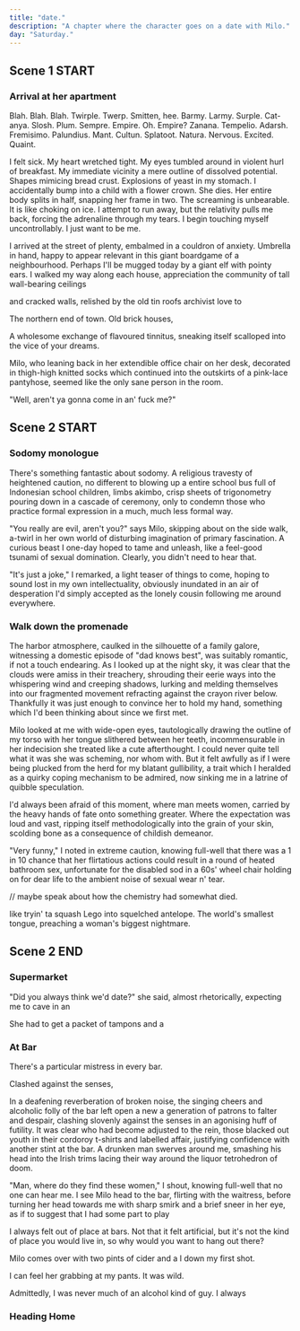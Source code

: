 ```yaml
---
title: "date."
description: "A chapter where the character goes on a date with Milo."
day: "Saturday."
---
```


## Scene 1 START

### Arrival at her apartment

Blah. Blah. Blah. Twirple. Twerp. Smitten, hee. Barmy. Larmy. Surple. Cat-anya. Slosh. Plum. Sempre. Empire. Oh. Empire? Zanana. Tempelio. Adarsh. Fremisimo. Palundius. Mant. Cultun. Splatoot. Natura. Nervous. Excited. Quaint.

I felt sick. My heart wretched tight. My eyes tumbled around in violent hurl of breakfast. My immediate vicinity a mere outline of dissolved potential. Shapes mimicing bread crust. Explosions of yeast in my stomach. I accidentally bump into a child with a flower crown. She dies. Her entire body splits in half, snapping her frame in two. The screaming is unbearable. It is like choking on ice. I attempt to run away, but the relativity pulls me back, forcing the adrenaline through my tears. I begin touching myself uncontrollably. I just want to be me.

I arrived at the street of plenty, embalmed in a couldron of anxiety. Umbrella in hand, happy to appear relevant in this giant boardgame of a neighbourhood. Perhaps I'll be mugged today by a giant elf with pointy ears. I walked my way along each house, appreciation the community of tall wall-bearing ceilings 


 and cracked walls, relished by the old tin roofs archivist love to

 The northern end of town. Old brick houses,



 A wholesome exchange of flavoured tinnitus, sneaking itself scalloped into the vice of your dreams.



<!-- I think the theme I want for this chapter is that the character has forgotten all about her. -->

Milo, who leaning back in her extendible office chair on her desk, decorated in thigh-high knitted socks which continued into the outskirts of a pink-lace pantyhose, seemed like the only sane person in the room.

"Well, aren't ya gonna come in an' fuck me?"

## Scene 2 START

### Sodomy monologue

There's something fantastic about sodomy. A religious travesty of heightened caution, no different to blowing up a entire school bus full of Indonesian school children, limbs akimbo, crisp sheets of trigonometry pouring down in a cascade of ceremony, only to condemn those who practice formal expression in a much, much less formal way.

"You really are evil, aren't you?" says Milo, skipping about on the side walk, a-twirl in her own world of disturbing imagination of primary fascination. A curious beast I one-day hoped to tame and unleash, like a feel-good tsunami of sexual domination. Clearly, you didn't need to hear that.

"It's just a joke," I remarked, a light teaser of things to come, hoping to sound lost in my own intellectuality, obviously inundated in an air of desperation I'd simply accepted as the lonely cousin following me around everywhere.

### Walk down the promenade

The harbor atmosphere, caulked in the silhouette of a family galore, witnessing a domestic episode of "dad knows best", was suitably romantic, if not a touch endearing. As I looked up at the night sky, it was clear that the clouds were amiss in their treachery, shrouding their eerie ways into the whispering wind and creeping shadows, lurking and melding themselves into our fragmented movement refracting against the crayon river below. Thankfully it was just enough to convince her to hold my hand, something which I'd been thinking about since we first met.

Milo looked at me with wide-open eyes, tautologically drawing the outline of my torso with her tongue slithered between her teeth, incommensurable in her indecision she treated like a cute afterthought. I could never quite tell what it was she was scheming, nor whom with. But it felt awfully as if I were being plucked from the herd for my blatant gullibility, a trait which I heralded as a quirky coping mechanism to be admired, now sinking me in a latrine of quibble speculation.

I'd always been afraid of this moment, where man meets women, carried by the heavy hands of fate onto something greater. Where the expectation was loud and vast, ripping itself methodologically into the grain of your skin, scolding bone as a consequence of childish demeanor.

"Very funny," I noted in extreme caution, knowing full-well that there was a 1 in 10 chance that her flirtatious actions could result in a round of heated bathroom sex, unfortunate for the disabled sod in a 60s' wheel chair holding on for dear life to the ambient noise of sexual wear n' tear.





// maybe speak about how the chemistry had somewhat died.

like tryin' ta squash Lego into squelched antelope. The world's smallest tongue, preaching a woman's biggest nightmare.



## Scene 2 END

### Supermarket

"Did you always think we'd date?" she said, almost rhetorically, expecting me to cave in an

She had to get a packet of tampons and a


### At Bar

There's a particular mistress in every bar.

Clashed against the senses,

In a deafening reverberation of broken noise, the singing cheers and alcoholic folly of the bar left open a new a generation of patrons to falter and despair, clashing slovenly against the senses in an agonising huff of futility. It was clear who had become adjusted to the rein, those blacked out youth in their cordoroy t-shirts and labelled affair, justifying confidence with another stint at the bar. A drunken man swerves around me, smashing his head into the Irish trims lacing their way around the liquor tetrohedron of doom.

"Man, where do they find these women," I shout, knowing full-well that no one can hear me. I see Milo head to the bar, flirting with the waitress, before turning her head towards me with sharp smirk and a brief sneer in her eye, as if to suggest that I had some part to play

I always felt out of place at bars. Not that it felt artificial, but it's not the kind of place you would live in, so why would you want to hang out there?

Milo comes over with two pints of cider and a
I down my first shot.

I can feel her grabbing at my pants. It was wild.


Admittedly, I was never much of an alcohol kind of guy. I always

<!-- When they have sex, he can't cum. -->

### Heading Home
